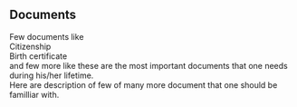 ## Documents
Few documents like <br>
Citizenship<br>
Birth certificate<br>
and few more like these are the most important documents that one needs during his/her lifetime.<br>
Here are description of few of many more document that one should be familliar with.
